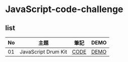 # JavaScript-code-challenge

## list
| No | 主題 | 筆記 | DEMO |
| --- | --- | --- | --- |
| 01 | JavaScript Drum Kit | [CODE]() | [DEMO]() |